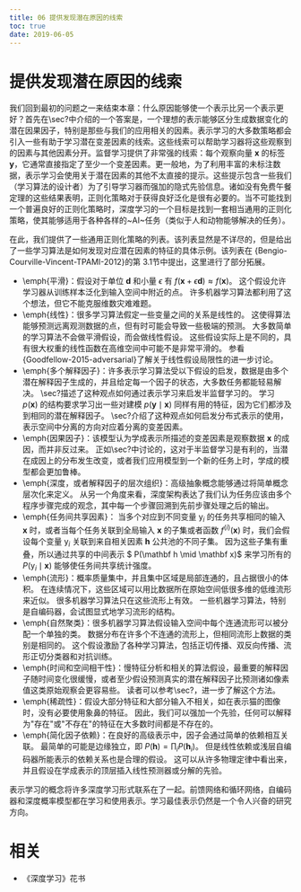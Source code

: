 ```yaml
---
title: 06 提供发现潜在原因的线索
toc: true
date: 2019-06-05
---
```


# 提供发现潜在原因的线索




我们回到最初的问题之一来结束本章：什么原因能够使一个表示比另一个表示更好？首先在\sec?中介绍的一个答案是，一个理想的表示能够区分生成数据变化的潜在因果因子，特别是那些与我们的应用相关的因素。表示学习的大多数策略都会引入一些有助于学习潜在变差因素的线索。这些线索可以帮助学习器将这些观察到的因素与其他因素分开。监督学习提供了非常强的线索：每个观察向量 $\boldsymbol x$ 的标签 $\boldsymbol y$，它通常直接指定了至少一个变差因素。更一般地，为了利用丰富的未标注数据，表示学习会使用关于潜在因素的其他不太直接的提示。这些提示包含一些我们（学习算法的设计者）为了引导学习器而强加的隐式先验信息。诸如没有免费午餐定理的这些结果表明，正则化策略对于获得良好泛化是很有必要的。当不可能找到一个普遍良好的正则化策略时，深度学习的一个目标是找到一套相当通用的正则化策略，使其能够适用于各种各样的~AI~任务（类似于人和动物能够解决的任务）。



在此，我们提供了一些通用正则化策略的列表。该列表显然是不详尽的，但是给出了一些学习算法是如何发现对应潜在因素的特征的具体示例。该列表在 {Bengio-Courville-Vincent-TPAMI-2012}的第 3.1节中提出，这里进行了部分拓展。

+ \emph{平滑}：假设对于单位 $\boldsymbol d$ 和小量 $\epsilon$ 有 $f(\boldsymbol x + \epsilon \boldsymbol d) \approx f(\boldsymbol x)$。
	这个假设允许学习器从训练样本泛化到输入空间中附近的点。
	许多机器学习算法都利用了这个想法，但它不能克服维数灾难难题。
+ \emph{线性}：很多学习算法假定一些变量之间的关系是线性的。
	这使得算法能够预测远离观测数据的点，但有时可能会导致一些极端的预测。
	大多数简单的学习算法不会做平滑假设，而会做线性假设。
	这些假设实际上是不同的，具有很大权重的线性函数在高维空间中可能不是非常平滑的。
	参看 {Goodfellow-2015-adversarial}了解关于线性假设局限性的进一步讨论。
+ \emph{多个解释因子}：许多表示学习算法受以下假设的启发，数据是由多个潜在解释因子生成的，并且给定每一个因子的状态，大多数任务都能轻易解决。
	\sec?描述了这种观点如何通过表示学习来启发半监督学习的。
	学习 $p(\boldsymbol x)$ 的结构要求学习出一些对建模 $p(\boldsymbol y\mid\boldsymbol x)$ 同样有用的特征，因为它们都涉及到相同的潜在解释因子。
	\sec?介绍了这种观点如何启发分布式表示的使用，表示空间中分离的方向对应着分离的变差因素。
+ \emph{因果因子}：该模型认为学成表示所描述的变差因素是观察数据 $\boldsymbol x$ 的成因，而并非反过来。
	正如\sec?中讨论的，这对于半监督学习是有利的，当潜在成因上的分布发生改变，或者我们应用模型到一个新的任务上时，学成的模型都会更加鲁棒。
+ \emph{深度，或者解释因子的层次组织}：高级抽象概念能够通过将简单概念层次化来定义。
	从另一个角度来看，深度架构表达了我们认为任务应该由多个程序步骤完成的观念，其中每一个步骤回溯到先前步骤处理之后的输出。
+ \emph{任务间共享因素}：
	当多个对应到不同变量 $\mathrm y_i$ 的任务共享相同的输入 $\mathbf x$ 时，或者当每个任务关联到全局输入 $\mathbf x$ 的子集或者函数 $f^{(i)}(\mathbf x)$ 时，我们会假设每个变量 $\mathrm y_i$ 关联到来自相关因素 $\mathbf h$ 公共池的不同子集。
	因为这些子集有重叠，所以通过共享的中间表示 $ P(\mathbf h \mid \mathbf x)$ 来学习所有的 $P(\mathrm y_i \mid \mathbf x)$ 能够使任务间共享统计强度。
+ \emph{流形}：概率质量集中，并且集中区域是局部连通的，且占据很小的体积。
	在连续情况下，这些区域可以用比数据所在原始空间低很多维的低维流形来近似。
	很多机器学习算法只在这些流形上有效。
	一些机器学习算法，特别是自编码器，会试图显式地学习流形的结构。
+ \emph{自然聚类}：很多机器学习算法假设输入空间中每个连通流形可以被分配一个单独的类。
	数据分布在许多个不连通的流形上，但相同流形上数据的类别是相同的。
	这个假设激励了各种学习算法，包括正切传播、双反向传播、流形正切分类器和对抗训练。
+ \emph{时间和空间相干性}：慢特征分析和相关的算法假设，最重要的解释因子随时间变化很缓慢，或者至少假设预测真实的潜在解释因子比预测诸如像素值这类原始观察会更容易些。
	读者可以参考\sec?，进一步了解这个方法。
+ \emph{稀疏性}：假设大部分特征和大部分输入不相关，如在表示猫的图像时，没有必要使用象鼻的特征。
	因此，我们可以强加一个先验，任何可以解释为"存在"或"不存在"的特征在大多数时间都是不存在的。
+ \emph{简化因子依赖}：在良好的高级表示中，因子会通过简单的依赖相互关联。
	最简单的可能是边缘独立，即 $P(\mathbf h) = \prod_i P(\mathbf h_i)$。
	但是线性依赖或浅层自编码器所能表示的依赖关系也是合理的假设。
	这可以从许多物理定律中看出来，并且假设在学成表示的顶层插入线性预测器或分解的先验。



表示学习的概念将许多深度学习形式联系在了一起。前馈网络和循环网络，自编码器和深度概率模型都在学习和使用表示。学习最佳表示仍然是一个令人兴奋的研究方向。






# 相关

- 《深度学习》花书
